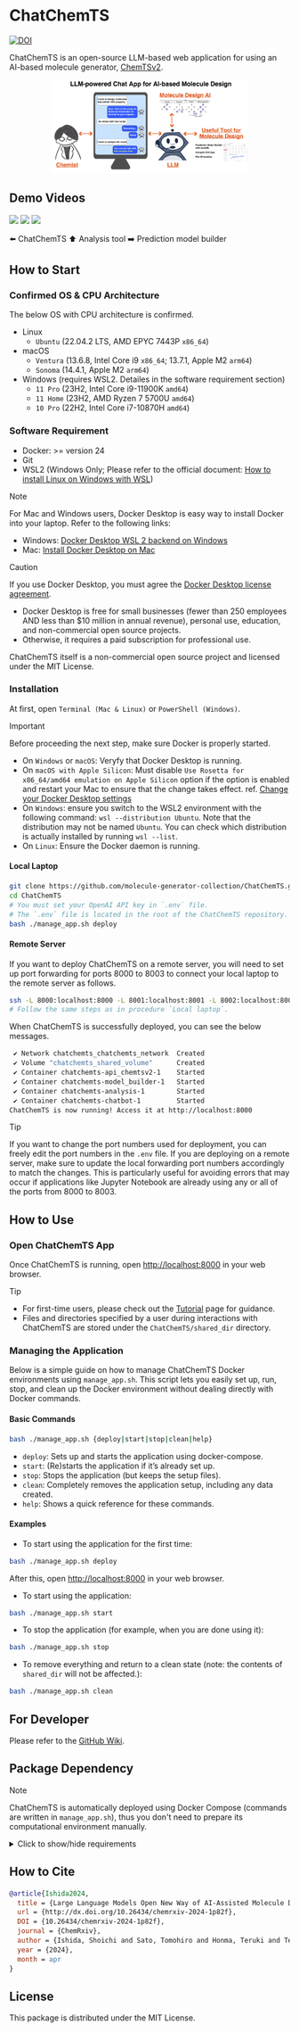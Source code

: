 # ChatChemTS

[![DOI](https://zenodo.org/badge/706037831.svg)](https://doi.org/10.5281/zenodo.14498884)

ChatChemTS is an open-source LLM-based web application for using an AI-based molecule generator, [ChemTSv2](https://github.com/molecule-generator-collection/ChemTSv2).

<div align="center">
  <img src=img/toc.png width="70%">
</div>

## Demo Videos

<img src="https://github.com/molecule-generator-collection/ChatChemTS/assets/29348731/50049eb6-d2c1-4f74-9830-f6c98ccf9ff8" width="32%"> <img src="https://github.com/molecule-generator-collection/ChatChemTS/assets/29348731/a5cd8614-030b-4386-83bf-cc06508bd158" width="32%"> <img src="https://github.com/molecule-generator-collection/ChatChemTS/assets/29348731/04ed00bc-daf7-43fa-bae1-09635871e6d6" width="32%">

:arrow_left: ChatChemTS   :arrow_up: Analysis tool   :arrow_right: Prediction model builder

## How to Start

### Confirmed OS & CPU Architecture

The below OS with CPU architecture is confirmed.

- Linux
  - `Ubuntu` (22.04.2 LTS,  AMD EPYC 7443P `x86_64`)
- macOS
  - `Ventura` (13.6.8, Intel Core i9 `x86_64`; 13.7.1, Apple M2 `arm64`)
  - `Sonoma` (14.4.1, Apple M2 `arm64`)
- Windows (requires WSL2. Detailes in the software requirement section)
  - `11 Pro` (23H2, Intel Core i9-11900K `amd64`)
  - `11 Home` (23H2, AMD Ryzen 7 5700U `amd64`)
  - `10 Pro` (22H2, Intel Core i7-10870H `amd64`)

### Software Requirement

- Docker: >= version 24
- Git
- WSL2 (Windows Only; Please refer to the official document: [How to install Linux on Windows with WSL](https://learn.microsoft.com/en-us/windows/wsl/install))

>[!NOTE]
>For Mac and Windows users, Docker Desktop is easy way to install Docker into your laptop.
>Refer to the following links:
>
>- Windows: [Docker Desktop WSL 2 backend on Windows](https://docs.docker.com/desktop/features/wsl/)
>- Mac: [Install Docker Desktop on Mac](https://docs.docker.com/desktop/setup/install/mac-install/)

>[!CAUTION]
>If you use Docker Desktop, you must agree the [Docker Desktop license agreement](https://docs.docker.com/subscription/desktop-license/).
>
>- Docker Desktop is free for small businesses (fewer than 250 employees AND less than $10 million in annual revenue), personal use, education, and non-commercial open source projects.
>- Otherwise, it requires a paid subscription for professional use.
>
>ChatChemTS itself is a non-commercial open source project and licensed under the MIT License.

### Installation

At first, open `Terminal (Mac & Linux)` or `PowerShell (Windows)`.  

>[!IMPORTANT]
>Before proceeding the next step, make sure Docker is properly started.
>
>- On `Windows` or `macOS`: Veryfy that Docker Desktop is running.
>- On `macOS with Apple Silicon`: Must disable `Use Rosetta for x86_64/amd64 emulation on Apple Silicon` option if the option is enabled and restart your Mac to ensure that the change takes effect. ref. [Change your Docker Desktop settings](https://docs.docker.com/desktop/settings-and-maintenance/settings/)
>- On `Windows`: ensure you switch to the WSL2 environment with the following command: `wsl --distribution Ubuntu`.
>Note that the distribution may not be named `Ubuntu`.
>You can check which distribution is actually installed by running `wsl --list`.
>- On `Linux`: Ensure the Docker daemon is running.

#### Local Laptop

```bash
git clone https://github.com/molecule-generator-collection/ChatChemTS.git
cd ChatChemTS
# You must set your OpenAI API key in `.env` file.
# The `.env` file is located in the root of the ChatChemTS repository.
bash ./manage_app.sh deploy
```

#### Remote Server

If you want to deploy ChatChemTS on a remote server, you will need to set up port forwarding for ports 8000 to 8003 to connect your local laptop to the remote server as follows.

```bash
ssh -L 8000:localhost:8000 -L 8001:localhost:8001 -L 8002:localhost:8002 -L 8003:localhost:8003 YOUR_REMOTE_SERVER
# Follow the same steps as in procedure `Local laptop`.
```

When ChatChemTS is successfully deployed, you can see the below messages.

```bash
 ✔ Network chatchemts_chatchemts_network  Created                                             0.1s 
 ✔ Volume "chatchemts_shared_volume"      Created                                             0.0s 
 ✔ Container chatchemts-api_chemtsv2-1    Started                                             0.7s 
 ✔ Container chatchemts-model_builder-1   Started                                             0.7s 
 ✔ Container chatchemts-analysis-1        Started                                             0.7s 
 ✔ Container chatchemts-chatbot-1         Started                                             0.0s 
ChatChemTS is now running! Access it at http://localhost:8000
```

>[!TIP]
>If you want to change the port numbers used for deployment, you can freely edit the port numbers in the `.env` file.
>If you are deploying on a remote server, make sure to update the local forwarding port numbers accordingly to match the changes.
>This is particularly useful for avoiding errors that may occur if applications like Jupyter Notebook are already using any or all of the ports from 8000 to 8003.

## How to Use

### Open ChatChemTS App
Once ChatChemTS is running, open [http://localhost:8000](http://localhost:8000) in your web browser.  
>[!TIP]
>- For first-time users, please check out the [Tutorial](https://github.com/molecule-generator-collection/ChatChemTS/wiki/Tutorial) page for guidance.
>- Files and directories specified by a user during interactions with ChatChemTS are stored under the `ChatChemTS/shared_dir` directory.

### Managing the Application

Below is a simple guide on how to manage ChatChemTS Docker environments using `manage_app.sh`.
This script lets you easily set up, run, stop, and clean up the Docker environment without dealing directly with Docker commands.

#### Basic Commands

```bash
bash ./manage_app.sh {deploy|start|stop|clean|help}
```

- `deploy`: Sets up and starts the application using docker-compose.
- `start`: (Re)starts the application if it’s already set up.
- `stop`: Stops the application (but keeps the setup files).
- `clean`: Completely removes the application setup, including any data created.
- `help`: Shows a quick reference for these commands.

#### Examples

- To start using the application for the first time:

```bash
bash ./manage_app.sh deploy
```

After this, open [http://localhost:8000](http://localhost:8000) in your web browser.

- To start using the application:

```bash
bash ./manage_app.sh start
```

- To stop the application (for example, when you are done using it):

```bash
bash ./manage_app.sh stop
```

- To remove everything and return to a clean state (note: the contents of `shared_dir` will not be affected.):

```bash
bash ./manage_app.sh clean
```

## For Developer

Please refer to the [GitHub Wiki](https://github.com/molecule-generator-collection/ChatChemTS/wiki/Developer-Document).

## Package Dependency

>[!NOTE]
>ChatChemTS is automatically deployed using Docker Compose (commands are written in `manage_app.sh`), thus you don't need to prepare its computational environment manually.

<details>
  <summary>Click to show/hide requirements</summary>

- python: 3.11
- openai: 1.9.0
- langchain: 0.11
- chainlit: 1.0.101
- rdkit: 2023.9.1
- streamlit: 1.30.0
- pandas: 2.1.4
- flaml[automl]: 2.1.1
- matplotlib:
- scikit-learn:
- chembl_webresource_client:
- fastapi: 0.109.0
- chemtsv2: 1.0.2
- mols2grid

</details>

## How to Cite

```bibtex
@article{Ishida2024,
  title = {Large Language Models Open New Way of AI-Assisted Molecule Design for Chemists},
  url = {http://dx.doi.org/10.26434/chemrxiv-2024-1p82f},
  DOI = {10.26434/chemrxiv-2024-1p82f},
  journal = {ChemRxiv},
  author = {Ishida, Shoichi and Sato, Tomohiro and Honma, Teruki and Terayama, Kei},
  year = {2024},
  month = apr 
}
```

## License

This package is distributed under the MIT License.
